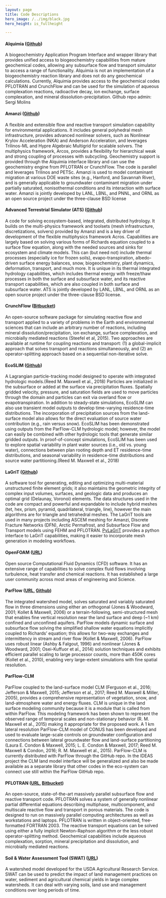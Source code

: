```yaml
---
layout: page
title: Code Descriptions
hero_image: /../img/black.jpg
hero_height: is_fullheight

---
```


#### Alquimia ([Github](https://github.com/LBL-EESA/alquimia-dev/))
A biogeochemistry Application Program Interface and wrapper library that provides unified access to biogeochemistry capabilities from mature geochemical codes, allowing any subsurface flow and transport simulator to access a range of functionality. Alquimia is not an implementation of a biogeochemistry reaction library and does not do any geochemical calculations. Currently, Alquimia provides access to the geochemical codes PFLOTRAN and CrunchFlow and can be used for the simulation of aqueous complexation reactions, radioactive decay, ion exchange, surface complexation, and mineral dissolution-precipitation. Github repo admin: Sergi Molins

#### Amanzi ([Github](https://github.com/amanzi/amanzi))
A flexible and extensible flow and reactive transport simulation capability for environmental applications.  It includes general polyhedral mesh infrastructure, provides advanced nonlinear solvers, such as Nonlinear Krylov Acceleration (NKA) and Anderson Acceleration, and leverages Trilinos-ML and Hypre Algebraic Multigrid for scalable solvers.  The multiphysics framework, Arcos, provides a flexibility for hierarchical weak and strong coupling of processes with subcycling.  Geochemistry support is provided through the Alquimia interface library and can use the geochemistry engine from PFLOTRAN or CrunchFlow. The code is parallel and  leverages Trilinos and PETSc.   Amanzi is used to model contaminant migration at various DOE waste sites (e.g., Hanford, and Savannah River), and is generally applicable to groundwater contaminant migration under partially saturated, nonisothermal conditions and its interaction with surface water.   Amanzi is jointly developed by LANL, LBNL, and PNNL, and ORNL as an open source project under the three-clause BSD license

#### Advanced Terrestrial Simulator (ATS) ([Github](https://github.com/amanzi/ats))
A code for solving ecosystem-based, integrated, distributed hydrology.  It builds on the multi-physics framework and toolsets (mesh infrastructure, discretizations, solvers) provided by Amanzi and is a key driver of development of the flexible multiphysics framework Acros. Capabilities are largely based on solving various forms of Richards equation coupled to a surface flow equation, along with the needed sources and sinks for ecosystem and climate models.  This can (but need not) include thermal processes (especially ice for frozen soils), evapo-transpiration, albedo-driven surface energy balances, snow, biogeochemistry, plant dynamics, deformation, transport, and much more. It is unique in its thermal integrated hydrology capabilities, which includes thermal energy with freeze/thaw processes in both the surface and subsurface water, and its reactive transport capabilities, which are also coupled in both surface and subsurface water.  ATS is jointly developed by LANL, LBNL, and ORNL as an open source project under the three-clause BSD license.

#### CrunchFlow ([Bitbucket](https://bitbucket.org/crunchflow/crunchtope-dev/wiki/Home))
An open-source software package for simulating reactive flow and transport applied to a variety of problems in the Earth and environmental sciences that can include an arbitrary number of reactions, including mineral dissolution/precipitation, ion exchange, surface complexation, and microbially mediated reactions (Steefel et al, 2015). Two approaches are available at runtime for coupling reactions and transport: (1) a global-implicit approach that solves transport and reactions simultaneously, and (2) an operator-splitting approach based on a sequential non-iterative solve.

#### EcoSLIM ([Github](https://github.com/reedmaxwell/EcoSLIM))
A Lagrangian particle-tracking model designed to operate with integrated hydrologic models.(Reed M. Maxwell et al., 2018) Particles are initialized in the subsurface or added at the surface via precipitation fluxes. Spatially gridded velocity, pressure, and saturation fields are used to move particles through the domain and particles can exit via overland flow or evapotranspiration. In addition to steady-state simulations, EcoSLIM can also use transient model outputs to develop time-varying residence-time distributions. The incorporation of precipitation sources from the land-surface model also allows for the direct evaluation of source water contribution (e.g., rain versus snow). EcoSLIM has been demonstrated using outputs from the ParFlow-CLM hydrologic model; however, the model can easily be combined with other hydrologic tools that generate similar gridded outputs. In proof-of-concept simulations, EcoSLIM has been used to explore spatial variability in plant water sources (i.e., old vs. young water), connections between plan rooting depth and ET residence-time distributions, and seasonal variability in residence-time distributions and source water partitioning.(Reed M. Maxwell et al., 2018)

#### LaGriT ([Github](https://github.com/lanl/LaGriT))
A software tool for generating, editing and optimizing multi-material unstructured finite element grids; it also maintains the geometric integrity of complex input volumes, surfaces, and geologic data and produces an optimal grid (Delaunay, Voronoi) elements. The data structures used in the code are compact and powerful and expandable to include hybrid meshes (tet, hex, prism, pyramid, quadrilateral, triangle, line), however the main algorithms are for triangle and tetrahedral meshes. The LaGriT tools are used in many projects including ASCEM meshing for Amanzi, Discrete Fracture Networks (DFN), Arctic Permafrost, and Subsurface Flow and Transport models using FEHM and PFLOTRAN. [PyLaGriT](https://lanl.github.io/LaGriT/pylagrit/original/index.html) provides a python interface to LaGriT capabilities, making it easier to incorporate mesh generation in modeling workflows.

#### OpenFOAM ([URL](https://www.openfoam.com/))
Open source Computational Fluid Dynamics (CFD) software. It has an extensive range of capabilities to solve complex fluid flows involving turbulence, heat transfer and chemical reactions. It has established a large user community across most areas of engineering and Science.

#### ParFlow ([URL](https://parflow.org/), [Github](https://github.com/parflow/parflow))
The integrated watershed model, solves saturated and variably saturated flow in three dimensions using either an orthogonal (Jones & Woodward, 2001; Kollet & Maxwell, 2006) or a terrain-following, semi-structured mesh that enables fine vertical resolution near the land surface and deep (~1 km) confined and unconfined aquifers. ParFlow models dynamic surface and subsurface flow solving the simplified shallow water equations implicitly coupled to Richards’ equation; this allows for two-way exchanges and intermittency in stream and river flow (Kollet & Maxwell, 2006). ParFlow uses robust linear (Ashby & Falgout, 1996) and nonlinear (Jones & Woodward, 2001; Osei-Kuffuor et al., 2014) solution techniques and exhibits efficient parallel scaling to large processor counts, more than 450K cores (Kollet et al., 2010), enabling very large-extent simulations with fine spatial resolution.

#### ParFlow-CLM
ParFlow coupled to the land-surface model CLM (Ferguson et al., 2016; Jefferson & Maxwell, 2015; Jefferson et al., 2017; Reed M. Maxwell & Miller, 2005), provides a comprehensive representation of vegetation, snow, and land-atmosphere water and energy fluxes.  CLM is unique in the land surface modeling community because it is a module that is called from within ParFlow.  This modeling framework has been shown to represent the observed range of temporal scales and non-stationary behavior (R. M. Maxwell et al., 2015) making it appropriate for the proposed work. A 1 km lateral resolution ParFlow-CLM model of CONUS has been developed and used to evaluate large-scale controls on groundwater configuration and connections between lateral groundwater flow and land-surface partitioning (Laura E. Condon & Maxwell, 2015; L. E. Condon & Maxwell, 2017; Reed M. Maxwell & Condon, 2016; R. M. Maxwell et al., 2015). ParFlow-CLM is currently distributed with ParFlow through the GitHub repo. In the IDEAS project the CLM land model interface will be generalized and also be made available as a separate library that other codes in the eco-system can connect use still within the ParFlow GitHub repo.

#### PFLOTRAN ([URL](https://www.pflotran.org/), [Bitbucket](https://bitbucket.org/pflotran/pflotran/wiki/Home))
An open-source, state-of-the-art massively parallel subsurface flow and reactive transport code. PFLOTRAN solves a system of generally nonlinear partial differential equations describing multiphase, multicomponent, and multiscale reactive flow and transport in porous materials. The code is designed to run on massively parallel computing architectures as well as workstations and laptops. PFLOTRAN is written in object-oriented, free-formatted FORTRAN 2003. The reactive transport equations can be solved using either a fully implicit Newton-Raphson algorithm or the less robust operator-splitting method. Geochemical capabilities include aqueous complexation, sorption, mineral precipitation and dissolution, and microbially mediated reactions.

#### Soil & Water Assessment Tool (SWAT) ([URL](https://swat.tamu.edu/))
A watershed model developed for the USDA Agricultural Research Service. SWAT can be used to predict the impact of land management practices on water, sediment and agricultural chemical yields in large complex watersheds. It can deal with varying soils, land use and management conditions over long periods of time.



